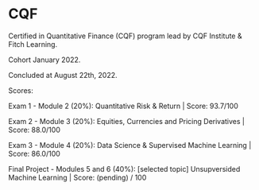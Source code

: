 # CQF
Certified in Quantitative Finance (CQF) program lead by CQF Institute &amp; Fitch Learning.

Cohort January 2022. 

Concluded at August 22th, 2022.

Scores:

Exam 1 - Module 2 (20%): Quantitative Risk & Return | Score: 93.7/100

Exam 2 - Module 3 (20%): Equities, Currencies and Pricing Derivatives | Score: 88.0/100

Exam 3 - Module 4 (20%): Data Science & Supervised Machine Learning | Score: 86.0/100

Final Project - Modules 5 and 6 (40%): [selected topic] Unsupversided Machine Learning | Score: (pending) / 100
